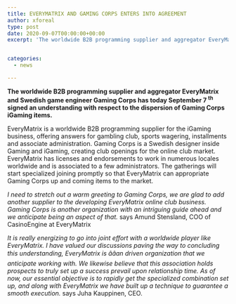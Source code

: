 ```yaml
---
title: EVERYMATRIX AND GAMING CORPS ENTERS INTO AGREEMENT
author: xforeal 
type: post
date: 2020-09-07T00:00:00+00:00
excerpt: 'The worldwide B2B programming supplier and aggregator EveryMatrix and Swedish game engineer Gaming Corps has today September 7thsigned an understanding with respect to the appropriation of Gaming Corps iGaming products '


categories:
  - news

---
```

**The worldwide B2B programming supplier and aggregator EveryMatrix and Swedish game engineer Gaming Corps has today September 7 <sup>th </sup>signed an understanding with respect to the dispersion of Gaming Corps iGaming items.** 

EveryMatrix is a worldwide B2B programming supplier for the iGaming business, offering answers for gambling club, sports wagering, installments and associate administration. Gaming Corps is a Swedish designer inside Gaming and iGaming, creating club openings for the online club market. EveryMatrix has licenses and endorsements to work in numerous locales worldwide and is associated to a few administrators. The gatherings will start specialized joining promptly so that EveryMatrix can appropriate Gaming Corps up and coming items to the market. 

_I need to stretch out a warm greeting to Gaming Corps, we are glad to add another supplier to the developing EveryMatrix online club business. Gaming Corps is another organization with an intriguing guide ahead and we anticipate being an aspect of that._ says Amund Stensland, COO of CasinoEngine at EveryMatrix 

_It is really energizing to go into joint effort with a worldwide player like EveryMatrix. I have valued our discussions paving the way to concluding this understanding, EveryMatrix is ââan driven organization that we anticipate working with. We likewise believe that this association holds prospects to truly set up a success prevail upon relationship time. As of now, our essential objective is to rapidly get the specialized combination set up, and along with EveryMatrix we have built up a technique to guarantee a smooth execution._ says Juha Kauppinen, CEO.